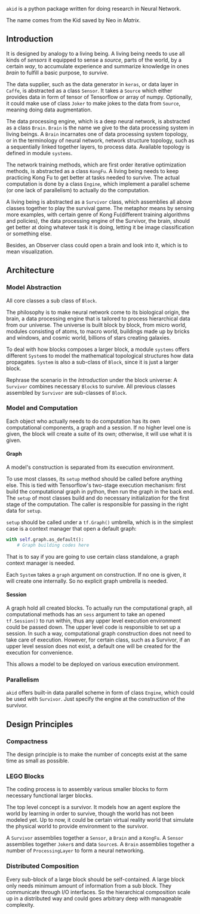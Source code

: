 `akid` is a python package written for doing research in Neural Network.

The name comes from the Kid saved by Neo in *Matrix*.

## Introduction

It is designed by analogy to a living being. A living being needs to use all
kinds of *sensors* it equipped to sense a *source*, parts of the world, by a
certain *way*, to accumulate experience and summarize knowledge in ones *brain*
to fulfill a basic purpose, to *survive*.

The data supplier, such as the data generator in `keras`, or data layer in
`Caffe`, is abstracted as a class `Sensor`. It takes a `Source` which either
provides data in form of tensor of Tensorflow or array of numpy. Optionally, it
could make use of class `Joker` to make jokes to the data from `Source`,
meaning doing data augmentation.

The data processing engine, which is a deep neural network, is abstracted as a
class `Brain`. `Brain` is the name we give to the data processing system in
living beings. A `Brain` incarnates one of data processing system topology, or
in the terminology of neural network, network structure topology, such as a
sequentially linked together layers, to process data. Available topology is
defined in module `systems`.

The network training methods, which are first order iterative optimization
methods, is abstracted as a class `KongFu`. A living being needs to keep
practicing Kong Fu to get better at tasks needed to survive. The actual
computation is done by a class `Engine`, which implement a parallel scheme (or
one lack of parallelism) to actually do the computation.

A living being is abstracted as a `Survivor` class, which assemblies all above
classes together to play the survival game. The metaphor means by sensing more
examples, with certain genre of Kong Fu(different training algorithms and
policies), the data processing engine of the Survivor, the brain, should get
better at doing whatever task it is doing, letting it be image classification
or something else.

Besides, an Observer class could open a brain and look into it, which is to
mean visualization.

## Architecture

### Model Abstraction

All core classes a sub class of `Block`.

The philosophy is to make neural network come to its biological origin, the
brain, a data processing engine that is tailored to process hierarchical data
from our universe. The universe is built block by block, from micro world,
modules consisting of atoms, to macro world, buildings made up by bricks and
windows, and cosmic world, billions of stars creating galaxies.

To deal with how blocks composes a larger block, a module `systems` offers
different `System`s to model the mathematical topological structures how data
propagates. `System` is also a sub-class of `Block`, since it is just a larger
block.

Rephrase the scenario in the *Introduction* under the block universe: A
`Survivor` combines necessary `Block`s to survive. All previous classes
assembled by `Survivor` are sub-classes of `Block`.

### Model and Computation

Each object who actually needs to do computation has its own computational
components, a graph and a session. If no higher level one is given, the block
will create a suite of its own; otherwise, it will use what it is given.

#### Graph

A model's construction is separated from its execution environment.

To use most classes, its `setup` method should be called before anything
else. This is tied with Tensorflow's two-stage execution mechanism: first build
the computational graph in python, then run the graph in the back end. The
`setup` of most classes build and do necessary initialization for the first
stage of the computation. The caller is responsible for passing in the right
data for `setup`.

`setup` should be called under a `tf.Graph()` umbrella, which is in the
simplest case is a context manager that open a default graph:

```python
with self.graph.as_default():
    # Graph building codes here
```

That is to say if you are going to use certain class standalone, a graph
context manager is needed.

Each `System` takes a `graph` argument on construction. If no one is given, it
will create one internally. So no explicit graph umbrella is needed.

#### Session

A graph hold all created blocks. To actually run the computational graph, all
computational methods has an `sess` argument to take an opened `tf.Session()`
to run within, thus any upper level execution environment could be passed
down. The upper level code is responsible to set up a session. In such a way,
computational graph construction does not need to take care of
execution. However, for certain class, such as a Survivor, if an upper level
session does not exist, a default one will be created for the execution for
convenience.

This allows a model to be deployed on various execution environment.

### Parallelism

`akid` offers built-in data parallel scheme in form of class `Engine`, which
could be used with `Survivor`. Just specify the engine at the construction of
the survivor.


## Design Principles

### Compactness

The design principle is to make the number of concepts exist at the same time
as small as possible.

### LEGO Blocks

The coding process is to assembly various smaller blocks to form necessary
functional larger blocks.

The top level concept is a survivor. It models how an agent explore the world
by learning in order to survive, though the world has not been modeled yet. Up
to now, it could be certain virtual reality world that simulate the physical
world to provide environment to the survivor.

A `Survivor` assemblies together a `Sensor`, a `Brain` and a `KongFu`. A
`Sensor` assemblies together `Joker`s and data `Source`s. A `Brain` assemblies
together a number of `ProcessingLayer` to form a neural networking.

### Distributed Composition

Every sub-block of a large block should be self-contained. A large block only
needs minimum amount of information from a sub block. They communicate through
I/O interfaces. So the hierarchical composition scale up in a distributed way
and could goes arbitrary deep with manageable complexity.

